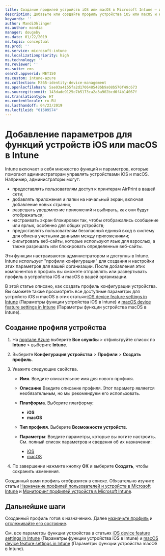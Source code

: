 ```yaml
---
title: Создание профилей устройств iOS или macOS в Microsoft Intune — Azure | Документация Майкрософт
description: Добавьте или создайте профиль устройства iOS или macOS и настройте параметры для AirPrint, макета начального экрана, уведомлений приложения, общего устройства, единого входа и фильтрации веб-содержимого в Microsoft Intune.
keywords: ''
author: MandiOhlinger
ms.author: mandia
manager: dougeby
ms.date: 01/22/2019
ms.topic: conceptual
ms.prod: ''
ms.service: microsoft-intune
ms.localizationpriority: high
ms.technology: ''
ms.reviewer: ''
ms.suite: ems
search.appverid: MET150
ms.custom: intune-azure
ms.collection: M365-identity-device-management
ms.openlocfilehash: 5ae03a4155fa2d170648548bb9a08b570f49c673
ms.sourcegitcommit: 143dade9125e7b5173ca2a3a902bcd6f4b14067f
ms.translationtype: HT
ms.contentlocale: ru-RU
ms.lasthandoff: 04/23/2019
ms.locfileid: "61509574"
---
```

# <a name="add-ios-or-macos-device-feature-settings-in-intune"></a>Добавление параметров для функций устройств iOS или macOS в Intune

Intune включает в себя множество функций и параметров, которые помогают администраторам управлять устройствами iOS и macOS. Например, администраторы могут:

- предоставлять пользователям доступ к принтерам AirPrint в вашей сети;
- добавлять приложения и папки на начальный экран, включая добавление новых страниц;
- разрешать уведомление приложений и выбирать, как они будут отображаться;
- настраивать экран блокировки так, чтобы отображались сообщение или ярлык, особенно для общих устройств;
- предоставлять пользователям безопасный единый вход в систему для обмена учетными данными между приложениями;
- фильтровать веб-сайты, которые используют язык для взрослых, а также разрешать или блокировать определенные веб-сайты.

Эти функции настраиваются администратором и доступны в Intune. Intune использует "профили конфигурации" для создания и настройки этих параметров для вашей организации. После добавления этих компонентов в профиль вы сможете отправлять или развертывать профиль в устройства iOS и macOS в вашей организации.

В этой статье описано, как создать профиль конфигурации устройства. Вы сможете также просмотреть все доступные параметры для устройств iOS и macOS в этих статьях:[iOS device feature settings in Intune](ios-device-features-settings.md) (Параметры функции устройства iOS в Intune) и [macOS device feature settings in Intune](macos-device-features-settings.md) (Параметры функции устройства macOS в Intune).

## <a name="create-a-device-profile"></a>Создание профиля устройства

1. На [портале Azure](https://portal.azure.com) выберите **Все службы** > отфильтруйте список по **Intune** > выберите **Intune**.
2. Выберите **Конфигурация устройства** > **Профили** > **Создать профиль**.
3. Укажите следующие свойства.

    - **Имя**. Введите описательное имя для нового профиля.
    - **Описание** Введите описание профиля. Этот параметр является необязательным, но мы рекомендуем его использовать.
    - **Платформа**. Выберите платформу:
        - **iOS**
        - **macOS**
    - **Тип профиля**. Выберите **Возможности устройств**.
    - **Параметры**: Введите параметры, которые вы хотите настроить. См. полный список параметров и сведения об их назначении:

        - [iOS](ios-device-features-settings.md)
        - [macOS](macos-device-features-settings.md)

4. По завершении нажмите кнопку **ОК** и выберите **Создать**, чтобы сохранить изменения.

Созданный вами профиль отобразится в списке. Обязательно изучите статьи [Назначение профилей пользователей и устройств в Microsoft Intune](device-profile-assign.md) и [Мониторинг профилей устройств в Microsoft Intune](device-profile-monitor.md).

## <a name="next-steps"></a>Дальнейшие шаги

Созданный профиль готов к назначению. Далее [назначьте профиль](device-profile-assign.md) и [отслеживайте его состояние](device-profile-monitor.md).

См. все параметры функции устройства в статьях [iOS device feature settings in Intune](ios-device-features-settings.md) (Параметры функции устройства iOS в Intune) и [macOS device feature settings in Intune](macos-device-features-settings.md) (Параметры функции устройства macOS в Intune).
